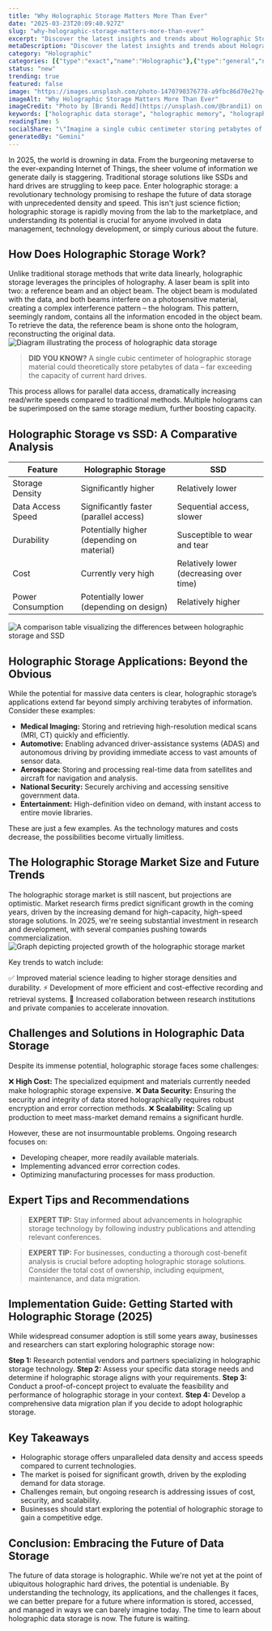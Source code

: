 ```yaml
---
title: "Why Holographic Storage Matters More Than Ever"
date: "2025-03-23T20:09:40.927Z"
slug: "why-holographic-storage-matters-more-than-ever"
excerpt: "Discover the latest insights and trends about Holographic Storage. This comprehensive guide covers everything you need to know about Holographic Storage in 2025."
metaDescription: "Discover the latest insights and trends about Holographic Storage. This comprehensive guide covers everything you need to know about Holographic Storage in..."
category: "Holographic"
categories: [{"type":"exact","name":"Holographic"},{"type":"general","name":"Data Storage"},{"type":"medium","name":"Optical Physics"},{"type":"specific","name":"3D Data Storage"},{"type":"niche","name":"Volume Holography"}]
status: "new"
trending: true
featured: false
image: "https://images.unsplash.com/photo-1470790376778-a9fbc86d70e2?q=85&w=1200&fit=max&fm=webp&auto=compress"
imageAlt: "Why Holographic Storage Matters More Than Ever"
imageCredit: "Photo by [Brandi Redd](https://unsplash.com/@brandi1) on Unsplash"
keywords: ["holographic data storage", "holographic memory", "holographic storage technology", "future of data storage", "holographic storage vs ssd", "buy holographic storage", "holographic storage applications", "cost of holographic storage", "how does holographic storage work", "holographic storage market size"]
readingTime: 5
socialShare: "\"Imagine a single cubic centimeter storing petabytes of data – that's the power of holographic storage, poised to revolutionize how we handle information.\""
generatedBy: "Gemini"
---
```




In 2025, the world is drowning in data.  From the burgeoning metaverse to the ever-expanding Internet of Things, the sheer volume of information we generate daily is staggering.  Traditional storage solutions like SSDs and hard drives are struggling to keep pace. Enter holographic storage: a revolutionary technology promising to reshape the future of data storage with unprecedented density and speed.  This isn't just science fiction; holographic storage is rapidly moving from the lab to the marketplace, and understanding its potential is crucial for anyone involved in data management, technology development, or simply curious about the future.

## How Does Holographic Storage Work?

Unlike traditional storage methods that write data linearly, holographic storage leverages the principles of holography.  A laser beam is split into two: a reference beam and an object beam. The object beam is modulated with the data, and both beams interfere on a photosensitive material, creating a complex interference pattern – the hologram.  This pattern, seemingly random, contains all the information encoded in the object beam.  To retrieve the data, the reference beam is shone onto the hologram, reconstructing the original data. ![Diagram illustrating the process of holographic data storage](https://images.unsplash.com/photo-1451187580459-43490279c0fa?q=85&w=1200&fit=max&fm=webp&auto=compress)

> **DID YOU KNOW?** A single cubic centimeter of holographic storage material could theoretically store petabytes of data – far exceeding the capacity of current hard drives.

This process allows for parallel data access, dramatically increasing read/write speeds compared to traditional methods.  Multiple holograms can be superimposed on the same storage medium, further boosting capacity.

## Holographic Storage vs SSD: A Comparative Analysis

| Feature          | Holographic Storage                      | SSD                                     |
|-----------------|------------------------------------------|-----------------------------------------|
| Storage Density  | Significantly higher                     | Relatively lower                         |
| Data Access Speed | Significantly faster (parallel access)     | Sequential access, slower                |
| Durability       | Potentially higher (depending on material) | Susceptible to wear and tear            |
| Cost             | Currently very high                       | Relatively lower (decreasing over time) |
| Power Consumption| Potentially lower (depending on design)   | Relatively higher                        |

![A comparison table visualizing the differences between holographic storage and SSD](https://images.unsplash.com/photo-1484417894907-623942c8ee29?q=85&w=1200&fit=max&fm=webp&auto=compress)

## Holographic Storage Applications: Beyond the Obvious

While the potential for massive data centers is clear, holographic storage’s applications extend far beyond simply archiving terabytes of information.  Consider these examples:

* **Medical Imaging:**  Storing and retrieving high-resolution medical scans (MRI, CT) quickly and efficiently.
* **Automotive:**  Enabling advanced driver-assistance systems (ADAS) and autonomous driving by providing immediate access to vast amounts of sensor data.
* **Aerospace:**  Storing and processing real-time data from satellites and aircraft for navigation and analysis.
* **National Security:**  Securely archiving and accessing sensitive government data.
* **Entertainment:**  High-definition video on demand, with instant access to entire movie libraries.

These are just a few examples.  As the technology matures and costs decrease, the possibilities become virtually limitless.

## The Holographic Storage Market Size and Future Trends

The holographic storage market is still nascent, but projections are optimistic.  Market research firms predict significant growth in the coming years, driven by the increasing demand for high-capacity, high-speed storage solutions.  In 2025, we're seeing substantial investment in research and development, with several companies pushing towards commercialization.  ![Graph depicting projected growth of the holographic storage market](https://images.unsplash.com/photo-1517976487492-5750f3195933?q=85&w=1200&fit=max&fm=webp&auto=compress)

Key trends to watch include:

✅ Improved material science leading to higher storage densities and durability.
⚡ Development of more efficient and cost-effective recording and retrieval systems.
🔑 Increased collaboration between research institutions and private companies to accelerate innovation.

## Challenges and Solutions in Holographic Data Storage

Despite its immense potential, holographic storage faces some challenges:

❌ **High Cost:** The specialized equipment and materials currently needed make holographic storage expensive.
❌ **Data Security:**  Ensuring the security and integrity of data stored holographically requires robust encryption and error correction methods.
❌ **Scalability:**  Scaling up production to meet mass-market demand remains a significant hurdle.

However, these are not insurmountable problems. Ongoing research focuses on:

* Developing cheaper, more readily available materials.
* Implementing advanced error correction codes.
* Optimizing manufacturing processes for mass production.

## Expert Tips and Recommendations

> **EXPERT TIP:**  Stay informed about advancements in holographic storage technology by following industry publications and attending relevant conferences.

> **EXPERT TIP:**  For businesses, conducting a thorough cost-benefit analysis is crucial before adopting holographic storage solutions. Consider the total cost of ownership, including equipment, maintenance, and data migration.



## Implementation Guide:  Getting Started with Holographic Storage (2025)

While widespread consumer adoption is still some years away, businesses and researchers can start exploring holographic storage now:

**Step 1:**  Research potential vendors and partners specializing in holographic storage technology.
**Step 2:**  Assess your specific data storage needs and determine if holographic storage aligns with your requirements.
**Step 3:**  Conduct a proof-of-concept project to evaluate the feasibility and performance of holographic storage in your context.
**Step 4:**  Develop a comprehensive data migration plan if you decide to adopt holographic storage.

## Key Takeaways

* Holographic storage offers unparalleled data density and access speeds compared to current technologies.
* The market is poised for significant growth, driven by the exploding demand for data storage.
* Challenges remain, but ongoing research is addressing issues of cost, security, and scalability.
* Businesses should start exploring the potential of holographic storage to gain a competitive edge.

## Conclusion:  Embracing the Future of Data Storage

The future of data storage is holographic.  While we're not yet at the point of ubiquitous holographic hard drives, the potential is undeniable.  By understanding the technology, its applications, and the challenges it faces, we can better prepare for a future where information is stored, accessed, and managed in ways we can barely imagine today.  The time to learn about holographic data storage is now.  The future is waiting.

